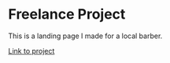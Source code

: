 # Freelance Project

This is a landing page I made for a local barber.

[Link to project](https://vercel.com/noelcov/marcus-barbershop-website)
